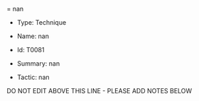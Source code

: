 = nan

* Type: Technique

* Name: nan

* Id: T0081

* Summary: nan

* Tactic: nan

DO NOT EDIT ABOVE THIS LINE - PLEASE ADD NOTES BELOW
